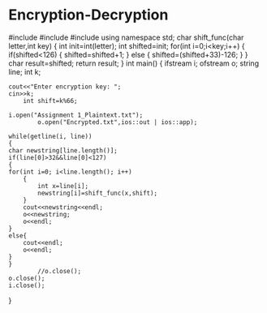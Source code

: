 # Encryption-Decryption

#include<iostream>
#include<fstream>
#include<cstring>
using namespace std;
char shift_func(char letter,int key)
{
	int init=int(letter);
	int shifted=init;
	for(int i=0;i<key;i++)
	{
		if(shifted<126)
		{
			shifted=shifted+1;
		}
		else
		{
		shifted=(shifted+33)-126;
        }
	}
	char result=shifted;
	return result;
}
int main()
{
	ifstream i;
	ofstream o;
	string line;
	int k;
					
	cout<<"Enter encryption key: ";
	cin>>k;
		int shift=k%66;
	
	i.open("Assignment 1_Plaintext.txt");
			o.open("Encrypted.txt",ios::out | ios::app);

	while(getline(i, line))
	{		
	char newstring[line.length()];
	if(line[0]>32&&line[0]<127)
	{
	for(int i=0; i<line.length(); i++)
		{
		    int x=line[i];
			newstring[i]=shift_func(x,shift);
		}				
		cout<<newstring<<endl;
		o<<newstring;
		o<<endl;
	}
	else{
		cout<<endl;
		o<<endl;
	}
    }
    		//o.close();	
    o.close();
    i.close();
}
